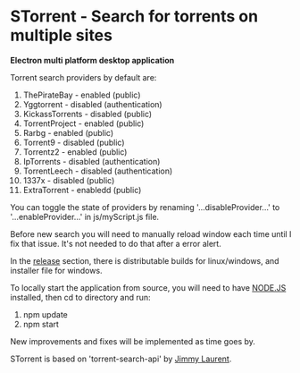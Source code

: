 # STorrent - Search for torrents on multiple sites

**Electron multi platform desktop application**

Torrent search providers by default are:

1. ThePirateBay - enabled (public)
2. Yggtorrent - disabled (authentication)
3. KickassTorrents - disabled (public)
4. TorrentProject - enabled (public)
5. Rarbg - enabled (public)
6. Torrent9 - disabled (public)
7. Torrentz2 - enabled (public)
8. IpTorrents - disabled (authentication)
9. TorrentLeech - disabled (authentication)
10. 1337x - disabled (public)
11. ExtraTorrent - enabledd (public)

You can toggle the state of providers by renaming '...disableProvider...' to '...enableProvider...' in js/myScript.js file.

Before new search you will need to manually reload window each time until I fix that issue. It's not needed to do that after a error alert.

In the [release](https://github.com/SrdjanMilic/STorrent/releases) section, there is distributable builds for linux/windows, and installer file for windows.

To locally start the application from source, you will need to have [NODE.JS](https://nodejs.org/en/) installed, then cd to directory and run:

1. npm update
2. npm start

New improvements and fixes will be implemented as time goes by.

STorrent is based on 'torrent-search-api' by [Jimmy Laurent](https://github.com/JimmyLaurent/torrent-search-api).
